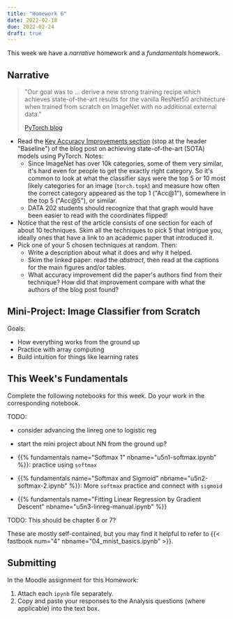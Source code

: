 ```yaml
---
title: "Homework 6"
date: 2022-02-18
due: 2022-02-24
draft: true
---
```


This week we have a *narrative* homework and a *fundamentals* homework.

## Narrative

> "Our goal was to ... derive a new strong training recipe which achieves state-of-the-art results for the vanilla ResNet50 architecture when trained from scratch on ImageNet with no additional external data."
>
> [PyTorch blog](https://pytorch.org/blog/how-to-train-state-of-the-art-models-using-torchvision-latest-primitives/)

- Read the [Key Accuracy Improvements section](https://pytorch.org/blog/how-to-train-state-of-the-art-models-using-torchvision-latest-primitives/#break-down-of-key-accuracy-improvements) (stop at the header "Baseline") of the blog post on achieving state-of-the-art (SOTA) models using PyTorch. Notes:
  - Since ImageNet has over 10k categories, some of them very similar, it's hard even for people to get the exactly right category. So it's common to look at what the classifier says were the top 5 or 10 most likely categories for an image (`torch.topk`) and measure how often the correct category appeared as the top 1 ("Acc@1"), somewhere in the top 5 ("Acc@5"), or similar.
  - DATA 202 students should recognize that that graph would have been easier to read with the coordinates flipped!
- Notice that the rest of the article consists of one section for each of about 10 techniques. Skim all the techniques to pick 5 that intrigue you, ideally ones that have a link to an academic paper that introduced it.
- Pick one of your 5 chosen techniques at random. Then:
  - Write a description about what it does and why it helped.
  - Skim the linked paper: read the *abstract*, then read at the captions for the main figures and/or tables.
  - What accuracy improvement did the paper's authors find from their technique? How did that improvement compare with what the authors of the blog post found?

## Mini-Project: Image Classifier from Scratch

Goals:

- How everything works from the ground up
- Practice with array computing
- Build intuition for things like learning rates


## This Week's Fundamentals

Complete the following notebooks for this week. Do your work in the corresponding notebook.

TODO:

- consider advancing the linreg one to logistic reg
- start the mini project about NN from the ground up?

- {{% fundamentals name="Softmax 1" nbname="u5n1-softmax.ipynb" %}}: practice using `softmax`
- {{% fundamentals name="Softmax and Sigmoid" nbname="u5n2-softmax-2.ipynb" %}}: More `softmax` practice and connect with `sigmoid`
- {{% fundamentals name="Fitting Linear Regression by Gradient Descent" nbname="u5n3-linreg-manual.ipynb" %}}

TODO: This should be chapter 6 or 7?

These are mostly self-contained, but you may find it helpful to refer to {{< fastbook num="4" nbname="04_mnist_basics.ipynb" >}}.

## Submitting

In the Moodle assignment for this Homework:

1. Attach each `ipynb` file separately.
2. Copy and paste your responses to the Analysis questions (where applicable) into the text box.
